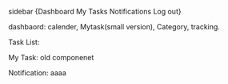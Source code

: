 sidebar
{Dashboard
My Tasks
Notifications
Log out}

dashbaord: calender, Mytask(small version), Category, tracking.

Task List: 

My Task: old componenet

Notification: aaaa
